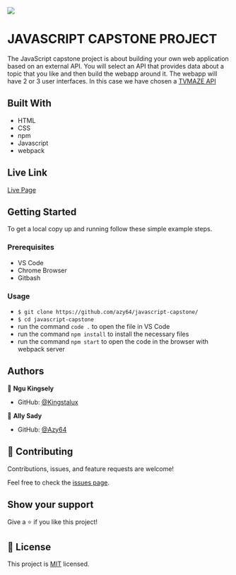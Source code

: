 ![](https://img.shields.io/badge/Microverse-blueviolet)

# JAVASCRIPT CAPSTONE PROJECT

The JavaScript capstone project is about building your own web application based on an external API. You will select an API that provides data about a topic that you like and then build the webapp around it. The webapp will have 2 or 3 user interfaces. In this case we have chosen a <a href="https://www.tvmaze.com/api">TVMAZE API</a>

## Built With

- HTML
- CSS
- npm
- Javascript
- webpack

## Live Link

[Live Page](https://kingstalux.github.io//dist)

## Getting Started

To get a local copy up and running follow these simple example steps.

### Prerequisites

- VS Code
- Chrome Browser
- Gitbash


### Usage
- `$ git clone https://github.com/azy64/javascript-capstone/`
- `$ cd javascript-capstone`
- run the command `code .` to open the file in VS Code
- run the command `npm install` to install the necessary files
- run the command `npm start` to open the code in the browser with webpack server



## Authors

👤 **Ngu Kingsely**

- GitHub: [@Kingstalux](https://github.com/Kingstalux)


👤 **Ally Sady**

- GitHub: [@Azy64](https://github.com/azy64)


## 🤝 Contributing

Contributions, issues, and feature requests are welcome!

Feel free to check the [issues page](https://github.com/Kingstalux/Webpack/issues).

## Show your support

Give a ⭐️ if you like this project!


## 📝 License

This project is [MIT](./MIT.md) licensed.